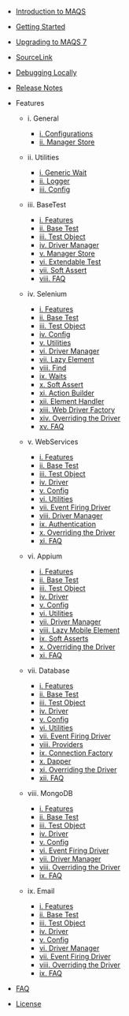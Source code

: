 - [Introduction to MAQS ](MAQS_7/Introduction.md)

- [Getting Started](MAQS_7/Getting-Started.md)
- [Upgrading to MAQS 7](MAQS_7/UpgradingFromMAQS6ToMAQS7.md)
- [SourceLink](MAQS_7/SourceLink.md)
- [Debugging Locally](MAQS_7/Debugging-Locally.md)
- [Release Notes](MAQS_7/ReleaseNotes.md)

- Features

  - i. General

    - [i. Configurations](MAQS_7/General/EnterpriseConfiguration.md)
    - [ii. Manager Store](MAQS_7/General/ManagerStore.md)

  - ii. Utilities

    - [i. Generic Wait](MAQS_7/Utilities/Generic-Waits.md)
    - [ii. Logger](MAQS_7/Utilities/Logger.md)
    - [iii. Config](MAQS_7/Utilities/Config.md)

  - iii. BaseTest

    - [i. Features](MAQS_7/Base/BaseFeatures.md)
    - [ii. Base Test](MAQS_7/Base/BaseTest.md)
    - [iii. Test Object](MAQS_7/Base/BaseTestObject.md)
    - [iv. Driver Manager](MAQS_7/Base/DriverManager.md)
    - [v. Manager Store](MAQS_7/Base/ManagerStore.md)
    - [vi. Extendable Test](MAQS_7/Base/BaseExtendableTest.md)
    - [vii. Soft Assert](MAQS_7/Base/SoftAsserts.md)
    - [viii. FAQ](MAQS_7/Base/BaseFAQ.md)

  - iv. Selenium

    - [i. Features](MAQS_7/Selenium/SeleniumFeatures.md)
    - [ii. Base Test](MAQS_7/Selenium/SeleniumBaseTest.md)
    - [iii. Test Object](MAQS_7/Selenium/SeleniumTestObject.md)
    - [iv. Config](MAQS_7/Selenium/SeleniumConfig.md)
    - [v. Utilities](MAQS_7/Selenium/SeleniumUtilities.md)
    - [vi. Driver Manager](MAQS_7/Selenium/SeleniumDriverManager.md)
    - [vii. Lazy Element](MAQS_7/Selenium/LazyElement.md)
    - [viii. Find](MAQS_7/Selenium/SeleniumFind.md)
    - [ix. Waits](MAQS_7/Selenium/Waits.md)
    - [x. Soft Assert](MAQS_7/Selenium/SoftAsserts.md)
    - [xi. Action Builder](MAQS_7/Selenium/ActionBuilder.md)
    - [xii. Element Handler](MAQS_7/Selenium/ElementHandler.md)
    - [xiii. Web Driver Factory](MAQS_7/Selenium/WebDriverFactory.md)
    - [xiv. Overriding the Driver](MAQS_7/Selenium/SeleniumOverride.md)
    - [xv. FAQ](MAQS_7/Selenium/SeleniumFAQ.md)

  - v. WebServices

    - [i. Features](MAQS_7/WebService/WebServiceFeatures.md)
    - [ii. Base Test](MAQS_7/WebService/WebServiceBaseTest.md)
    - [iii. Test Object](MAQS_7/WebService/WebServiceTestObject.md)
    - [iv. Driver](MAQS_7/WebService/WebServiceDriver.md)
    - [v. Config](MAQS_7/WebService/WebServiceConfig.md)
    - [vi. Utilities](MAQS_7/WebService/WebServiceUtilities.md)
    - [vii. Event Firing Driver](MAQS_7/WebService/WebServiceEventFiringDriver.md)
    - [viii. Driver Manager](MAQS_7/WebService/WebServiceDriverManager.md)
    - [ix. Authentication](MAQS_7/WebService/WebServiceAuth.md)
    - [x. Overriding the Driver](MAQS_7/WebService/WebServiceOverride.md)
    - [xi. FAQ](MAQS_7/WebService/WebServicesFAQ.md)

  - vi. Appium

    - [i. Features](MAQS_7/Appium/AppiumFeatures.md)
    - [ii. Base Test](MAQS_7/Appium/AppiumBaseTest.md)
    - [iii. Test Object](MAQS_7/Appium/AppiumTestObject.md)
    - [iv. Driver](MAQS_7/Appium/AppiumDriver.md)
    - [v. Config](MAQS_7/Appium/AppiumConfig.md)
    - [vi. Utilities](MAQS_7/Appium/AppiumUtilities.md)
    - [vii. Driver Manager](MAQS_7/Appium/AppiumDriverManager.md)
    - [viii. Lazy Mobile Element](MAQS_7/Appium/LazyMobileElement.md)
    - [ix. Soft Asserts](MAQS_7/Appium/AppiumSoftAssert.md)
    - [x. Overriding the Driver](MAQS_7/Appium/AppiumOverride.md)
    - [xi. FAQ](MAQS_7/Appium/AppiumFAQ.md)

  - vii. Database

    - [i. Features](MAQS_7/Database/DatabaseFeatures.md)
    - [ii. Base Test](MAQS_7/Database/DatabaseBaseTest.md)
    - [iii. Test Object](MAQS_7/Database/DatabaseTestObject.md)
    - [iv. Driver](MAQS_7/Database/DatabaseDriver.md)
    - [v. Config](MAQS_7/Database/DatabaseConfig.md)
    - [vi. Utilities](MAQS_7/Database/DatabaseUtilites.md)
    - [vii. Event Firing Driver](MAQS_7/Database/DatabaseEventFiringDriver.md)
    - [viii. Providers](MAQS_7/Database/DatabaseProviders.md)
    - [ix. Connection Factory](MAQS_7/Database/DatabaseConnectionFactory.md)
    - [x. Dapper](MAQS_7/Database/MAQSDapper.md)
    - [xi. Overriding the Driver](MAQS_7/Database/DatabaseDriverOverride.md)
    - [xii. FAQ](MAQS_7/Database/DatabaseFAQ.md)

  - viii. MongoDB

    - [i. Features](MAQS_7/MongoDB/MongoDBFeatures.md)
    - [ii. Base Test](MAQS_7/MongoDB/MongoBaseTest.md)
    - [iii. Test Object](MAQS_7/MongoDB/MongoTestObject.md)
    - [iv. Driver](MAQS_7/MongoDB/MongoDBDriver.md)
    - [v. Config](MAQS_7/MongoDB/MongoDBConfig.md)
    - [vi. Event Firing Driver](MAQS_7/MongoDB/EventFiringMongoDBDriver.md)
    - [vii. Driver Manager](MAQS_7/MongoDB/MongoDriverManager.md)
    - [viii. Overriding the Driver](MAQS_7/MongoDB/MongoDriverOverride.md)
    - [ix. FAQ](MAQS_7/MongoDB/MongoFAQ.md)

  - ix. Email
    - [i. Features](MAQS_7/Email/EmailFeatures.md)
    - [ii. Base Test](MAQS_7/Email/EmailBaseTest.md)
    - [iii. Test Object](MAQS_7/Email/EmailTestObject.md)
    - [iv. Driver](MAQS_7/Email/EmailDriver.md)
    - [v. Config](MAQS_7/Email/EmailConfig.md)
    - [vi. Driver Manager](MAQS_7/Email/EmailDriverManager.md)
    - [vii. Event Firing Driver](MAQS_7/Email/EmailEventFiringlDriver.md)
    - [viii. Overriding the Driver](MAQS_7/Email/EmailDriverOverride.md)
    - [ix. FAQ](MAQS_7/Email/EmailFAQ.md)

- [FAQ](MAQS_7/MAQS-FAQ.md)
- [License](MAQS_7/License.md)
